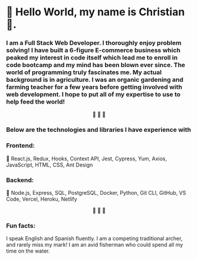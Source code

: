 
<h1>🏹 Hello World, my name is Christian 🏹.</h1>


<h3>I am a Full Stack Web Developer. I thoroughly enjoy problem solving! I have built a 6-figure E-commerce business which peaked my interest in code itself which lead me to enroll in code bootcamp and my mind has been blown ever since. The world of programming truly fascinates me. My actual background is in agriculture. I was an organic gardening and farming teacher for a few years before getting involved with web development. I hope to put all of my expertise to use to help feed the world!</h3>

<div align="center"> 🏹 🏹 🏹 </div>

<h3>Below are the technologies and libraries I have experience with</h3>

<h3>Frontend:</h3>

🏹 React.js, Redux, Hooks, Context API, Jest, Cypress, Yum, Axios, JavaScript, HTML, CSS, Ant Design

<h3>Backend:</h3>

🏹 Node.js, Express, SQL, PostgreSQL, Docker, Python, Git CLI, GitHub, VS Code, Vercel, Heroku, Netlify

<div align="center"> 🏹 🏹 🏹 </div>

<h3>Fun facts:</h3>
<p>I speak English and Spanish fluently. I am a competing traditional archer, and rarely miss my mark! I am an avid fisherman who could spend all my time on the water.</p>
